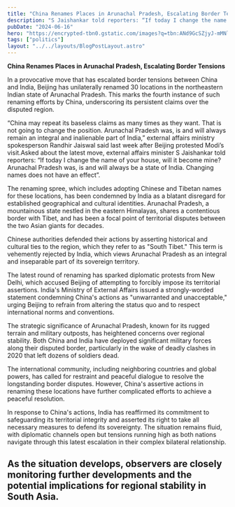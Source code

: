```yaml
---
title: "China Renames Places in Arunachal Pradesh, Escalating Border Tensions"
description: "S Jaishankar told reporters: “If today I change the name of your house, will it become mine?"
pubDate: "2024-06-16"
hero: "https://encrypted-tbn0.gstatic.com/images?q=tbn:ANd9GcSZjyJ-mMNl9v65qC3ucXW3JpqGJULropFMTGYNI2nQbdpsDjy1Cboe1KmSSXAMCiDHWqU&usqp=CAU"
tags: ["politics"]
layout: "../../layouts/BlogPostLayout.astro"
---
```

**China Renames Places in Arunachal Pradesh, Escalating Border Tensions**

In a provocative move that has escalated border tensions between China and India, Beijing has unilaterally renamed 30 locations in the northeastern Indian state of Arunachal Pradesh. This marks the fourth instance of such renaming efforts by China, underscoring its persistent claims over the disputed region.

“China may repeat its baseless claims as many times as they want. That is not going to change the position. Arunachal Pradesh was, is and will always remain an integral and inalienable part of India,” external affairs ministry spokesperson Randhir Jaiswal said last week after Beijing protested Modi’s visit.Asked about the latest move, external affairs minister S Jaishankar told reporters: “If today I change the name of your house, will it become mine? Arunachal Pradesh was, is and will always be a state of India. Changing names does not have an effect”.

The renaming spree, which includes adopting Chinese and Tibetan names for these locations, has been condemned by India as a blatant disregard for established geographical and cultural identities. Arunachal Pradesh, a mountainous state nestled in the eastern Himalayas, shares a contentious border with Tibet, and has been a focal point of territorial disputes between the two Asian giants for decades.

Chinese authorities defended their actions by asserting historical and cultural ties to the region, which they refer to as "South Tibet." This term is vehemently rejected by India, which views Arunachal Pradesh as an integral and inseparable part of its sovereign territory.

The latest round of renaming has sparked diplomatic protests from New Delhi, which accused Beijing of attempting to forcibly impose its territorial assertions. India's Ministry of External Affairs issued a strongly-worded statement condemning China's actions as "unwarranted and unacceptable," urging Beijing to refrain from altering the status quo and to respect international norms and conventions.

The strategic significance of Arunachal Pradesh, known for its rugged terrain and military outposts, has heightened concerns over regional stability. Both China and India have deployed significant military forces along their disputed border, particularly in the wake of deadly clashes in 2020 that left dozens of soldiers dead.

The international community, including neighboring countries and global powers, has called for restraint and peaceful dialogue to resolve the longstanding border disputes. However, China's assertive actions in renaming these locations have further complicated efforts to achieve a peaceful resolution.

In response to China's actions, India has reaffirmed its commitment to safeguarding its territorial integrity and asserted its right to take all necessary measures to defend its sovereignty. The situation remains fluid, with diplomatic channels open but tensions running high as both nations navigate through this latest escalation in their complex bilateral relationship.

As the situation develops, observers are closely monitoring further developments and the potential implications for regional stability in South Asia.
---